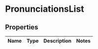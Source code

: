 
# PronunciationsList

## Properties
Name | Type | Description | Notes
------------ | ------------- | ------------- | -------------



